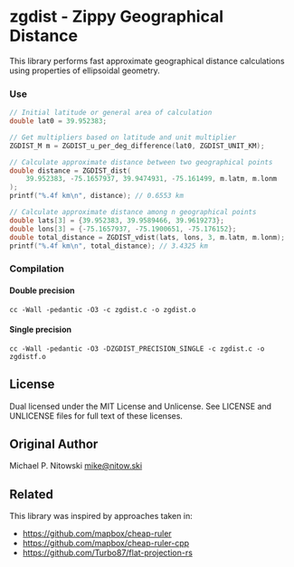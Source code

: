# zgdist - Zippy Geographical Distance

This library performs fast approximate geographical distance calculations using
properties of ellipsoidal geometry.

### Use

```c
// Initial latitude or general area of calculation
double lat0 = 39.952383;

// Get multipliers based on latitude and unit multiplier
ZGDIST_M m = ZGDIST_u_per_deg_difference(lat0, ZGDIST_UNIT_KM);

// Calculate approximate distance between two geographical points
double distance = ZGDIST_dist(
    39.952383, -75.1657937, 39.9474931, -75.161499, m.latm, m.lonm
);
printf("%.4f km\n", distance); // 0.6553 km

// Calculate approximate distance among n geographical points
double lats[3] = {39.952383, 39.9589466, 39.9619273};
double lons[3] = {-75.1657937, -75.1900651, -75.176152};
double total_distance = ZGDIST_vdist(lats, lons, 3, m.latm, m.lonm);
printf("%.4f km\n", total_distance); // 3.4325 km
```

### Compilation

#### Double precision
```shell
cc -Wall -pedantic -O3 -c zgdist.c -o zgdist.o
```

#### Single precision
```shell
cc -Wall -pedantic -O3 -DZGDIST_PRECISION_SINGLE -c zgdist.c -o zgdistf.o
```

## License

Dual licensed under the MIT License and Unlicense. See LICENSE and UNLICENSE
files for full text of these licenses.

## Original Author

Michael P. Nitowski <mike@nitow.ski>

## Related

This library was inspired by approaches taken in:
 * https://github.com/mapbox/cheap-ruler
 * https://github.com/mapbox/cheap-ruler-cpp
 * https://github.com/Turbo87/flat-projection-rs
